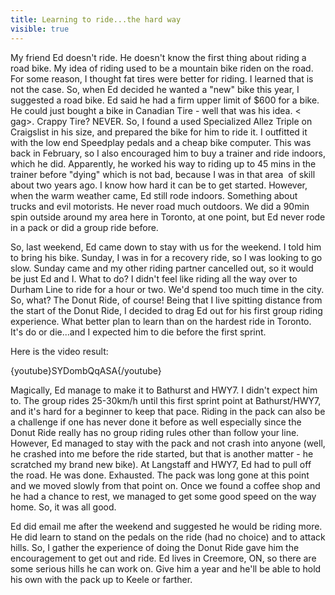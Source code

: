 ---title: Learning to ride...the hard wayvisible: true---My friend Ed doesn't ride. He doesn't know the first thing about riding a road bike. My idea of riding used to be a mountain bike riden on the road. For some reason, I thought fat tires were better for riding. I learned that is not the case. So, when Ed decided he wanted a "new" bike this year, I suggested a road bike. Ed said he had a firm upper limit of $600 for a bike. He could just bought a bike in Canadian Tire - well that was his idea. <cough> < gag>. Crappy Tire? NEVER. So, I found a used Specialized Allez Triple on Craigslist in his size, and prepared the bike for him to ride it. I outfitted it with the low end Speedplay pedals and a cheap bike computer. This was back in February, so I also encouraged him to buy a trainer and ride indoors, which he did. Apparently, he worked his way to riding up to 45 mins in the trainer before "dying" which is not bad, because I was in that area&nbsp; of skill about two years ago. I know how hard it can be to get started. However, when the warm weather came, Ed still rode indoors. Something about trucks and evil motorists. He never road much outdoors. We did a 90min spin outside around my area here in Toronto, at one point, but Ed never rode in a pack or did a group ride before.

So, last weekend, Ed came down to stay with us for the weekend. I told him to bring his bike. Sunday, I was in for a recovery ride, so I was looking to go slow. Sunday came and my other riding partner cancelled out, so it would be just Ed and I. What to do? I didn't feel like riding all the way over to Durham Line to ride for a hour or two. We'd spend too much time in the city. So, what? The Donut Ride, of course! Being that I live spitting distance from the start of the Donut Ride, I decided to drag Ed out for his first group riding experience. What better plan to learn than on the hardest ride in Toronto. It's do or die...and I expected him to die before the first sprint.

Here is the video result:

{youtube}SYDombQqASA{/youtube}

Magically, Ed manage to make it to Bathurst and HWY7. I didn't expect him to. The group rides 25-30km/h until this first sprint point at Bathurst/HWY7, and it's hard for a beginner to keep that pace. Riding in the pack can also be a challenge if one has never done it before as well especially since the Donut Ride really has no group riding rules other than follow your line. However, Ed managed to stay with the pack and not crash into anyone (well, he crashed into me before the ride started, but that is another matter - he scratched my brand new bike). At Langstaff and HWY7, Ed had to pull off the road. He was done. Exhausted. The pack was long gone at this point and we moved slowly from that point on. Once we found a coffee shop and he had a chance to rest, we managed to get some good speed on the way home. So, it was all good.

Ed did email me after the weekend and suggested he would be riding more.&nbsp; He did learn to stand on the pedals on the ride (had no choice) and to attack hills. So, I gather the experience of doing the Donut Ride gave him the encouragement to get out and ride. Ed lives in Creemore, ON, so there are some serious hills he can work on. Give him a year and he'll be able to hold his own with the pack up to Keele or farther.

 

 